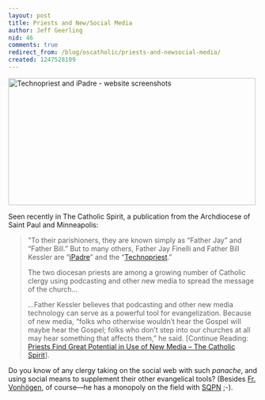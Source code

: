 ```yaml
---
layout: post
title: Priests and New/Social Media
author: Jeff Geerling
nid: 46
comments: true
redirect_from: /blog/oscatholic/priests-and-newsocial-media/
created: 1247528109
---
```

<p class="rtecenter"><img alt="Technopriest and iPadre - website screenshots" width="500" height="257" src="/sites/opensourcecatholic.com/files/user-uploads/oscatholic/screenie-ipadre-technopriest.jpg" /></p>
<p>Seen recently in The Catholic Spirit, a publication from the Archdiocese of Saint Paul and Minneapolis:</p>
<blockquote>
<p>&quot;To their parishioners, they are known simply as &ldquo;Father Jay&rdquo; and &ldquo;Father Bill.&rdquo; But to many others, Father Jay Finelli and Father Bill Kessler are &ldquo;<a href="http://www.ipadre.net/">iPadre</a>&rdquo; and the &ldquo;<a href="http://www.technopriest.org/">Tech&shy;nopriest</a>.&rdquo;</p>
<p>The two diocesan priests are among a growing number of Catholic clergy using podcasting and other new media to spread the message of the church...</p>
<p>...Father Kessler believes that podcasting and other new media technology can serve as a powerful tool for evangelization. Because of new media, &ldquo;folks who otherwise wouldn&rsquo;t hear the Gospel will maybe hear the Gospel; folks who don&rsquo;t step into our churches at all may hear something that affects them,&rdquo; he said.&nbsp;[Continue Reading: <a href="http://thecatholicspirit.com/index.php?option=com_content&amp;task=view&amp;id=2118&amp;Itemid=27">Priests Find Great Potential in Use of New Media &ndash; The Catholic Spirit</a>].</p>
</blockquote>
<p>Do you know of any clergy taking on the social web with such&nbsp;<em>panache</em>, and using social means to supplement their other evangelical tools? (Besides <a href="http://www.facebook.com/fatherroderick">Fr. Vonh&ouml;gen</a>, of course&mdash;he has a monopoly on the field with <a href="http://sqpn.com/">SQPN</a> ;-).</p>
